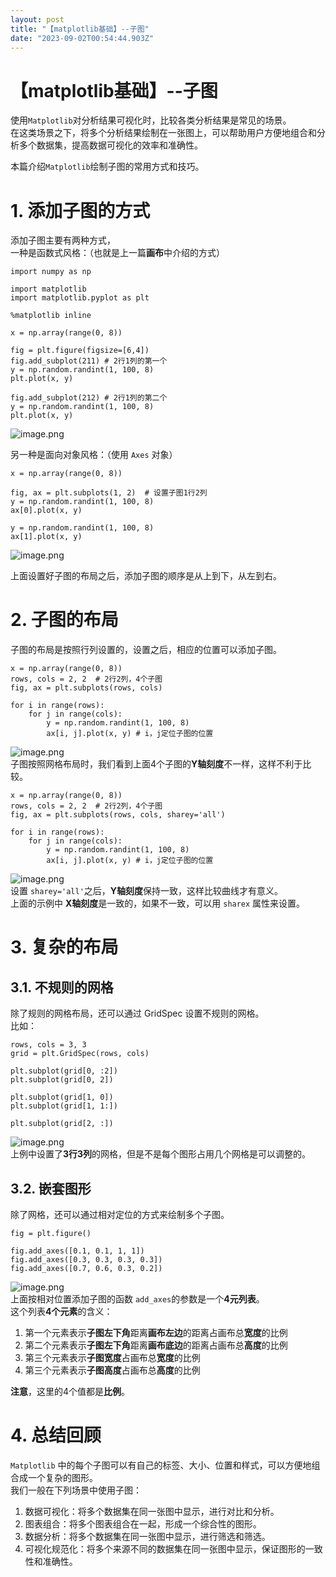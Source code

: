 ```yaml
---
layout: post
title: "【matplotlib基础】--子图"
date: "2023-09-02T00:54:44.903Z"
---
```

【matplotlib基础】--子图
==================

使用`Matplotlib`对分析结果可视化时，比较各类分析结果是常见的场景。  
在这类场景之下，将多个分析结果绘制在一张图上，可以帮助用户方便地组合和分析多个数据集，提高数据可视化的效率和准确性。

本篇介绍`Matplotlib`绘制子图的常用方式和技巧。

1\. 添加子图的方式
===========

添加子图主要有两种方式，  
一种是函数式风格：（也就是上一篇**画布**中介绍的方式）

    import numpy as np
    
    import matplotlib
    import matplotlib.pyplot as plt
    
    %matplotlib inline
    
    x = np.array(range(0, 8))
    
    fig = plt.figure(figsize=[6,4])
    fig.add_subplot(211) # 2行1列的第一个
    y = np.random.randint(1, 100, 8)
    plt.plot(x, y)
    
    fig.add_subplot(212) # 2行1列的第二个
    y = np.random.randint(1, 100, 8)
    plt.plot(x, y)
    

![image.png](https://cdn.nlark.com/yuque/0/2023/png/2235414/1686588747658-618e74ca-11fb-4d2c-a2a9-4136ec368a43.png#averageHue=%23f9f9f9&clientId=u8ca7a0ff-4d12-4&from=paste&height=354&id=ucd6525a4&originHeight=354&originWidth=512&originalType=binary&ratio=1&rotation=0&showTitle=false&size=23701&status=done&style=stroke&taskId=u83e2eb48-43a3-4818-a606-833c916c645&title=&width=512)

另一种是面向对象风格：（使用 `Axes` 对象）

    x = np.array(range(0, 8))
    
    fig, ax = plt.subplots(1, 2)  # 设置子图1行2列
    y = np.random.randint(1, 100, 8)
    ax[0].plot(x, y)
    
    y = np.random.randint(1, 100, 8)
    ax[1].plot(x, y)
    

![image.png](https://cdn.nlark.com/yuque/0/2023/png/2235414/1686619384633-c176f0ed-96f1-4c02-ac5c-92a45966152f.png#averageHue=%23fafafa&clientId=ue8351135-f171-4&from=paste&height=413&id=ub8c44897&originHeight=413&originWidth=543&originalType=binary&ratio=1&rotation=0&showTitle=false&size=23133&status=done&style=stroke&taskId=uc351bbac-7f90-4ffa-891c-729d9337426&title=&width=543)

上面设置好子图的布局之后，添加子图的顺序是从上到下，从左到右。

2\. 子图的布局
=========

子图的布局是按照行列设置的，设置之后，相应的位置可以添加子图。

    x = np.array(range(0, 8))
    rows, cols = 2, 2  # 2行2列，4个子图
    fig, ax = plt.subplots(rows, cols)
    
    for i in range(rows):
        for j in range(cols):
            y = np.random.randint(1, 100, 8)
            ax[i, j].plot(x, y) # i，j定位子图的位置
    
    

![image.png](https://cdn.nlark.com/yuque/0/2023/png/2235414/1686622383697-3d213cc2-7995-45d8-88b5-2bd597915fe3.png#averageHue=%23f9f9f9&clientId=ue8351135-f171-4&from=paste&height=414&id=ub9fad0da&originHeight=414&originWidth=540&originalType=binary&ratio=1&rotation=0&showTitle=false&size=31882&status=done&style=stroke&taskId=u6d81b915-aba8-4753-bf06-ad351dda1f9&title=&width=540)  
子图按照网格布局时，我们看到上面4个子图的**Y轴刻度**不一样，这样不利于比较。

    x = np.array(range(0, 8))
    rows, cols = 2, 2  # 2行2列，4个子图
    fig, ax = plt.subplots(rows, cols, sharey='all')
    
    for i in range(rows):
        for j in range(cols):
            y = np.random.randint(1, 100, 8)
            ax[i, j].plot(x, y) # i，j定位子图的位置
    
    

![image.png](https://cdn.nlark.com/yuque/0/2023/png/2235414/1686622629978-bf5bd2ba-09ca-44fa-8699-8fe11be8fdc1.png#averageHue=%23f9f9f9&clientId=ue8351135-f171-4&from=paste&height=412&id=u81ed2b87&originHeight=412&originWidth=548&originalType=binary&ratio=1&rotation=0&showTitle=false&size=31299&status=done&style=stroke&taskId=u5e646670-ef0a-4560-b09a-26b7a2a928e&title=&width=548)  
设置 `sharey='all'`之后，**Y轴刻度**保持一致，这样比较曲线才有意义。  
上面的示例中 **X轴刻度**是一致的，如果不一致，可以用 `sharex` 属性来设置。

3\. 复杂的布局
=========

3.1. 不规则的网格
-----------

除了规则的网格布局，还可以通过 GridSpec 设置不规则的网格。  
比如：

    rows, cols = 3, 3
    grid = plt.GridSpec(rows, cols)
    
    plt.subplot(grid[0, :2])
    plt.subplot(grid[0, 2])
    
    plt.subplot(grid[1, 0])
    plt.subplot(grid[1, 1:])
    
    plt.subplot(grid[2, :])
    

![image.png](https://cdn.nlark.com/yuque/0/2023/png/2235414/1686625589995-99cf8c16-ca1b-4be5-b9e0-320b50597e7a.png#averageHue=%23f7f7f7&clientId=ue8351135-f171-4&from=paste&height=417&id=u2c4dc823&originHeight=417&originWidth=560&originalType=binary&ratio=1&rotation=0&showTitle=false&size=11375&status=done&style=stroke&taskId=ue62b68ca-054c-4a5e-90d2-73a48e27942&title=&width=560)  
上例中设置了**3行3列**的网格，但是不是每个图形占用几个网格是可以调整的。

3.2. 嵌套图形
---------

除了网格，还可以通过相对定位的方式来绘制多个子图。

    fig = plt.figure()
    
    fig.add_axes([0.1, 0.1, 1, 1])
    fig.add_axes([0.3, 0.3, 0.3, 0.3])
    fig.add_axes([0.7, 0.6, 0.3, 0.2])
    

![image.png](https://cdn.nlark.com/yuque/0/2023/png/2235414/1686626271220-c82e0383-a0c2-43d3-861b-8a3f876f83da.png#averageHue=%23fafafa&clientId=ue8351135-f171-4&from=paste&height=527&id=ud082eab5&originHeight=527&originWidth=704&originalType=binary&ratio=1&rotation=0&showTitle=false&size=13208&status=done&style=stroke&taskId=ua17e2aa6-7e7e-4ff0-87e1-96b057fd17d&title=&width=704)  
上面按相对位置添加子图的函数 `add_axes`的参数是一个**4元列表**。  
这个列表**4个元素**的含义：

1.  第一个元素表示**子图左下角**距离**画布左边**的距离占画布总**宽度**的比例
2.  第二个元素表示**子图左下角**距离**画布底边**的距离占画布总**高度**的比例
3.  第三个元素表示**子图宽度**占画布总**宽度**的比例
4.  第三个元素表示**子图高度**占画布总**高度**的比例

**注意**，这里的4个值都是**比例**。

4\. 总结回顾
========

`Matplotlib` 中的每个子图可以有自己的标签、大小、位置和样式，可以方便地组合成一个复杂的图形。  
我们一般在下列场景中使用子图：

1.  数据可视化：将多个数据集在同一张图中显示，进行对比和分析。
2.  图表组合：将多个图表组合在一起，形成一个综合性的图形。
3.  数据分析：将多个数据集在同一张图中显示，进行筛选和筛选。
4.  可视化规范化：将多个来源不同的数据集在同一张图中显示，保证图形的一致性和准确性。